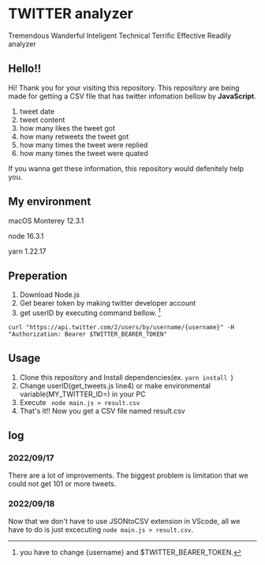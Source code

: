 # TWITTER analyzer

Tremendous Wanderful Inteligent Technical Terrific Effective Readily analyzer

## Hello!!

Hi! Thank you for your visiting this repository. This repository are being made for getting a CSV file that has twitter infomation bellow by **JavaScript**.

1. tweet date
2. tweet content
3. how many likes the tweet got
4. how many retweets the tweet got
5. how many times the tweet were replied
6. how many times the tweet were quated

If you wanna get these information, this repository would defenitely help you.

## My environment

macOS Monterey 12.3.1

node 16.3.1

yarn 1.22.17

## Preperation

1. Download Node.js
2. Get bearer token by making twitter developer account
3. get userID by executing command bellow. [^1]

```
curl "https://api.twitter.com/2/users/by/username/{username}" -H "Authorization: Bearer $TWITTER_BEARER_TOKEN"
```

[^1]: you have to change {username} and $TWITTER_BEARER_TOKEN.

## Usage

1. Clone this repository and Install dependencies(ex. `yarn install `)
2. Change userID(get_tweets.js line4) or make environmental variable(MY_TWITTER_ID=) in your PC
3. Execute ` node main.js > result.csv`
4. That's it!! Now you get a CSV file named result.csv

## log

### 2022/09/17

There are a lot of improvements. The biggest problem is limitation that we could not get 101 or more tweets.

### 2022/09/18

Now that we don't have to use JSONtoCSV extension in VScode, all we have to do is just excecuting `node main.js > result.csv`.
